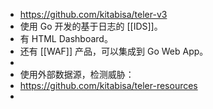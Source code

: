 - https://github.com/kitabisa/teler-v3
- 使用 Go 开发的基于日志的 [[IDS]]。
- 有 HTML Dashboard。
- 还有 [[WAF]] 产品，可以集成到 Go Web App。
-
- 使用外部数据源，检测威胁：
- https://github.com/kitabisa/teler-resources
-